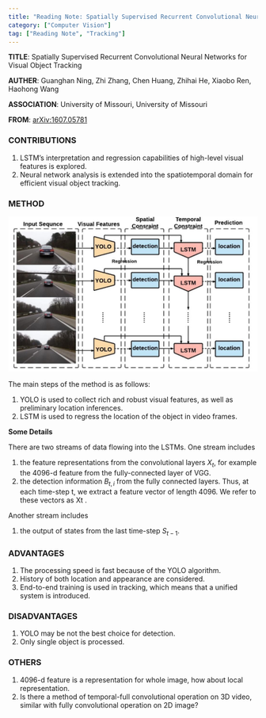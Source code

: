```yaml
---
title: "Reading Note: Spatially Supervised Recurrent Convolutional Neural Networks for Visual Object Tracking"
category: ["Computer Vision"]
tag: ["Reading Note", "Tracking"]
---
```


**TITLE**: Spatially Supervised Recurrent Convolutional Neural Networks for Visual Object Tracking

**AUTHER**: Guanghan Ning, Zhi Zhang, Chen Huang, Zhihai He, Xiaobo Ren, Haohong Wang

**ASSOCIATION**: University of Missouri, University of Missouri

**FROM**: [arXiv:1607.05781](http://arxiv.org/abs/1607.05781)

### CONTRIBUTIONS ###

1. LSTM’s interpretation and regression capabilities of high-level visual features is explored. 
2. Neural network analysis is extended into the spatiotemporal domain for efficient visual object tracking. 

### METHOD ###

<img class="img-responsive center-block" src="https://raw.githubusercontent.com/joshua19881228/my_blogs/master/Computer_Vision/Reading_Note/figures/rolo.jpeg" alt="" width="640"/>

The main steps of the method is as follows:

1. YOLO is used to collect rich and robust visual features, as well as preliminary location inferences.
2. LSTM is used to regress the location of the object in video frames.

**Some Details**

There are two streams of data flowing into the LSTMs. One stream includes

1. the feature representations from the convolutional layers $X_{t}$, for example the 4096-d feature from the fully-connected layer of VGG.
2. the detection information $B_{t,i}$ from the fully connected layers. Thus, at each time-step t, we extract a feature vector of length 4096. We refer to these vectors as Xt . 

Another stream includes

1. the output of states from the last time-step $S_{t−1}$. 

### ADVANTAGES ###

1. The processing speed is fast because of the YOLO algorithm.
2. History of both location and appearance are considered.
3. End-to-end training is used in tracking, which means that a unified system is introduced.

### DISADVANTAGES ###

1. YOLO may be not the best choice for detection.
2. Only single object is processed.

### OTHERS ###

1. 4096-d feature is a representation for whole image, how about local representation.
2. Is there a method of temporal-full convolutional operation on 3D video, similar with fully convolutional operation on 2D image?